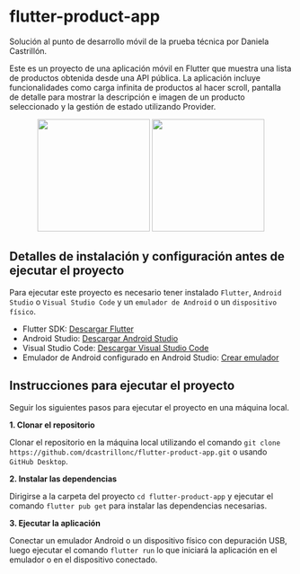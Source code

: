 # flutter-product-app

Solución al punto de desarrollo móvil de la prueba técnica por Daniela Castrillón.

Este es un proyecto de una aplicación móvil en Flutter que muestra una lista de productos obtenida desde una API pública. La aplicación incluye funcionalidades como carga infinita de productos al hacer scroll, pantalla de detalle para mostrar la descripción e imagen de un producto seleccionado y la gestión de estado utilizando Provider.

<p align="center">
  <img src="https://github.com/user-attachments/assets/f68c0b2d-b300-4137-a248-d7e7eebda0a1" width="200"/>
  <img src="https://github.com/user-attachments/assets/5718a1e9-6678-409d-8c01-b94ffdeeed1e" width="200"/>
</p>

## Detalles de instalación y configuración antes de ejecutar el proyecto

Para ejecutar este proyecto es necesario tener instalado `Flutter`, `Android Studio` o `Visual Studio Code` y un `emulador de Android` o un `dispositivo físico`.

- Flutter SDK: [Descargar Flutter](https://flutter.dev/docs/get-started/install)
- Android Studio: [Descargar Android Studio](https://developer.android.com/studio?hl=es-419)
- Visual Studio Code: [Descargar Visual Studio Code](https://code.visualstudio.com/download)
- Emulador de Android configurado en Android Studio: [Crear emulador](https://developer.android.com/studio/run/emulator?hl=es-419#avd)

## Instrucciones para ejecutar el proyecto

Seguir los siguientes pasos para ejecutar el proyecto en una máquina local.

**1. Clonar el repositorio**

Clonar el repositorio en la máquina local utilizando el comando `git clone https://github.com/dcastrillonc/flutter-product-app.git` o usando `GitHub Desktop`.

**2. Instalar las dependencias**

Dirigirse a la carpeta del proyecto `cd flutter-product-app` y ejecutar el comando `flutter pub get` para instalar las dependencias necesarias.

**3. Ejecutar la aplicación**

Conectar un emulador Android o un dispositivo físico con depuración USB, luego ejecutar el comando `flutter run` lo que iniciará la aplicación en el emulador o en el dispositivo conectado.
